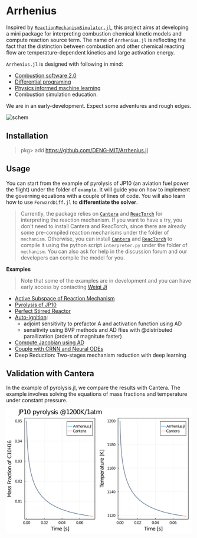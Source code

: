 # Arrhenius

Inspired by [`ReactionMechanismSimulator.jl`](https://github.com/ReactionMechanismGenerator/ReactionMechanismSimulator.jl), this project aims at developing a mini package for interpreting combustion chemical kinetic models and compute reaction source term. The name of `Arrhenius.jl` is reflecting the fact that the distinction between combustion and other chemical reacting flow are temperature-dependent kinetics and large activation energy.

`Arrhenius.jl` is designed with following in mind:

* [Combustion software 2.0](https://www.linkedin.com/pulse/arrheniusjl-combustion-software-20-weiqi-ji/)
* [Differential programing](https://github.com/Cantera/enhancements/issues/82)
* [Physics informed machine learning](https://github.com/Cantera/enhancements/issues/82)
* Combustion simulation education.

We are in an early-development. Expect some adventures and rough edges.

![schem](https://user-images.githubusercontent.com/8445647/112392698-3bd78b80-8cd0-11eb-9b74-4fa92935298c.png)

## Installation

> pkg> add https://github.com/DENG-MIT/Arrhenius.jl

## Usage

You can start from the example of pyrolysis of JP10 (an aviation fuel power the flight) under the folder of `example`. It will guide you on how to implement the governing equations with a couple of lines of code. You will also learn how to use `ForwardDiff.jl` to **differentiate the solver**.

> Currently, the package relies on [`Cantera`](https://github.com/Cantera/cantera) and [`ReacTorch`](https://github.com/DENG-MIT/reactorch) for interpreting the reaction mechanism. If you want to have a try, you don't need to install Cantera and ReacTorch, since there are already some pre-compiled reaction mechanisms under the folder of `mechanism`. Otherwise, you can install [`Cantera`](https://github.com/Cantera/cantera) and [`ReacTorch`](https://github.com/DENG-MIT/reactorch) to compile it using the python script `interpreter.py` under the folder of `mechanism`. You can also ask for help in the discussion forum and our developers can compile the model for you.

**Examples**

> Note that some of the examples are in development and you can have early access by contacting [Weiqi Ji](mailto:weiqiji@mit.edu)
  + [Active Subspace of Reaction Mechanism](https://github.com/DENG-MIT/ArrheniusActiveSubspace)
  + [Pyrolysis of JP10](./example/pyrolysis/pyrolysis.ipynb)
  + [Perfect Stirred Reactor](./example/perfect_stirred_reactor)
  + [Auto-ignition](https://github.com/DENG-MIT/NN-Ignition): 
      + adjoint sensitivity to prefactor A and activation function using AD
      + sensitivity using BVP methods and AD flies with @distributed parallization (orders of magnitute faster)
  + [Compute Jacobian using AD](https://gist.github.com/jiweiqi/21b8d149bd95b97d9ae948ab92e446df)
  + [Couple with CRNN and Neural ODEs](https://github.com/DENG-MIT/CRNN_HyChem)
  + Deep Reduction: Two-stages mechanism reduction with deep learning


## Validation with Cantera

In the example of pyrolysis.jl, we compare the results with Cantera. The example involves solving the equations of mass fractions and temperature under constant pressure.

![JP10_pyrolysis_vs_cantera](./example/pyrolysis/JP10_pyrolysis.png)
